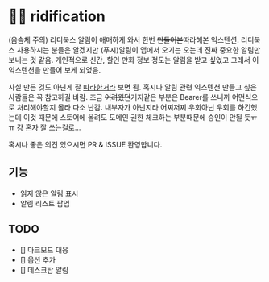 # 📘🔔 ridification

(음슴체 주의) 리디북스 알림이 애매하게 와서 한번 ~~만들어본~~따라해본 익스텐션. 리디북스 사용하시는 분들은 알겠지만 (푸시)알림이 앱에서 오기는 오는데 진짜 중요한 알림만 보내는 것 같음. 개인적으로 신간, 할인 만화 정보 정도는 알림을 받고 싶었고 그래서 이 익스텐션을 만들어 보게 되었음.

사실 만든 것도 아닌게 잘 [따라한거라](https://github.com/sindresorhus/notifier-for-github) 보면 됨. 혹시나 알림 관련 익스텐션 만들고 싶은 사람들은 꼭 참고하길 바람. 조금 ~~어려웠던~~거지같은 부분은 Bearer를 쓰니까 어떤식으로 처리해야할지 몰라 다소 난감. 내부자가 아닌지라 어찌저찌 우회아닌 우회를 하긴했는데 이것 때문에 스토어에 올려도 도메인 권한 체크하는 부분때문에 승인이 안될 듯ㅠㅠ 걍 혼자 잘 쓰는걸로...

혹시나 좋은 의견 있으시면 PR & ISSUE 환영합니다.

## 기능

- 읽지 않은 알림 표시
- 알림 리스트 팝업

## TODO

- [] 다크모드 대응
- [] 옵션 추가
- [] 데스크탑 알림
